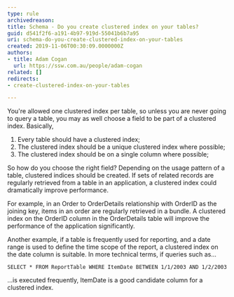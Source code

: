 ```yaml
---
type: rule
archivedreason: 
title: Schema - Do you create clustered index on your tables?
guid: d541f2f6-a191-4b97-919d-55041b6b7a95
uri: schema-do-you-create-clustered-index-on-your-tables
created: 2019-11-06T00:30:09.0000000Z
authors:
- title: Adam Cogan
  url: https://ssw.com.au/people/adam-cogan
related: []
redirects:
- create-clustered-index-on-your-tables

---
```


You're allowed one clustered index per table, so unless you are never going to query a table, you may as well choose a field to be part of a clustered index. Basically,

1. Every table should have a clustered index;
2. The clustered index should be a unique clustered index where possible;
3. The clustered index should be on a single column where possible;


<!--endintro-->

So how do you choose the right field? Depending on the usage pattern of a table, clustered indices should be created. If sets of related records are regularly retrieved from a table in an application, a clustered index could dramatically improve performance.

For example, in an Order to OrderDetails relationship with OrderID as the joining key, items in an order are regularly retrieved in a bundle. A clustered index on the OrderID column in the OrderDetails table will improve the performance of the application significantly.

Another example, if a table is frequently used for reporting, and a date range is used to define the time scope of the report, a clustered index on the date column is suitable. In more technical terms, if queries such as...



```
SELECT * FROM ReportTable WHERE ItemDate BETWEEN 1/1/2003 AND 1/2/2003
```



...is executed frequently, ItemDate is a good candidate column for a clustered index.
